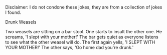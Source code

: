Disclaimer: I do not condone these jokes, they are from a collection of jokes I found.

Drunk Weasels

Two weasels are sitting on a bar stool. One starts to insult the other one. He screams, 'I slept with your mother!' The bar gets quiet as everyone listens to see what the other weasel will do. The first again yells, 'I SLEPT WITH YOUR MOTHER!' The other says, 'Go home dad you're drunk.'

